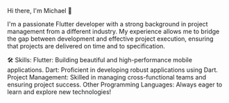 Hi there, I'm Michael 👋

I'm a passionate Flutter developer with a strong background in project management from a different industry. My experience allows me to bridge the gap between development and effective project execution, ensuring that projects are delivered on time and to specification.

🛠️ Skills:
Flutter: Building beautiful and high-performance mobile applications.
Dart: Proficient in developing robust applications using Dart.
Project Management: Skilled in managing cross-functional teams and ensuring project success.
Other Programming Languages: Always eager to learn and explore new technologies!
